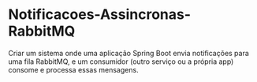 # Notificacoes-Assincronas-RabbitMQ
Criar um sistema onde uma aplicação Spring Boot envia notificações para uma fila RabbitMQ, e um consumidor (outro serviço ou a própria app) consome e processa essas mensagens.
